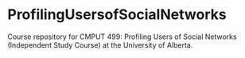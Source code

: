 # ProfilingUsersofSocialNetworks
Course repository for CMPUT 499: Profiling Users of Social Networks (Independent Study Course) at the University of Alberta.
